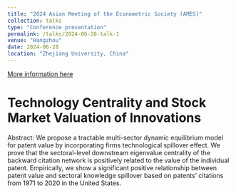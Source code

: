 ```yaml
---
title: "2024 Asian Meeting of the Econometric Society (AMES)"
collection: talks
type: "Conference presentation"
permalink: /talks/2024-06-28-talk-1
venue: "Hangzhou"
date: 2024-06-28
location: "Zhejiang University, China"
---
```




[More information here](https://www.econometricsociety.org/event_papers/view/271/168)



# Technology Centrality and Stock Market Valuation of Innovations

Abstract: We propose a tractable multi-sector dynamic equilibrium model for patent value by incorporating firms technological spillover effect. We prove that the sectoral-level downstream eigenvalue centrality of the backward citation network is positively related to the value of the individual patent. Empirically, we show a significant positive relationship between patent value and sectoral knowledge spillover based on patents’ citations from 1971 to 2020 in the United States.
